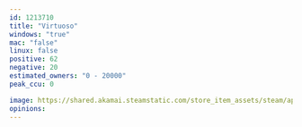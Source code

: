 ```yaml
---
id: 1213710
title: "Virtuoso"
windows: "true"
mac: "false"
linux: false
positive: 62
negative: 20
estimated_owners: "0 - 20000"
peak_ccu: 0

image: https://shared.akamai.steamstatic.com/store_item_assets/steam/apps/1213710/header.jpg?t=1730125061
opinions:
---
```

